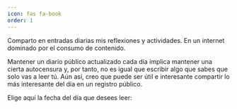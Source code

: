 ```yaml
---
icon: fas fa-book
order: 1
---
```


<style>
    #fecha-selector {
        text-align: center;
        display: none;
        margin: 0 auto;
        width: 0%; /* Puedes ajustar el ancho según tus preferencias */
    }

    .flatpickr-calendar {
        display: block !important;
        box-shadow: none; /* Oculta la sombra de la barra superior */
        border: none; /* Oculta el borde de la barra superior */
    }

</style>

Comparto en entradas diarias mis reflexiones y actividades. En un internet dominado por el consumo de contenido.

Mantener un diario público actualizado cada día implica mantener una cierta autocensura y, por tanto, no es igual que escribir algo que sabes que solo vas a leer tú. Aún así, creo que puede ser útil e interesante compartir lo más interesante del día en un registro público.

Elige aquí la fecha del día que desees leer:

<input type="text" id="fecha-selector">
<link rel="stylesheet" href="https://cdn.jsdelivr.net/npm/flatpickr/dist/flatpickr.min.css">
<script src="https://code.jquery.com/jquery-3.6.0.min.js"></script>
<script src="https://cdn.jsdelivr.net/npm/flatpickr"></script>
<script>
    document.addEventListener('DOMContentLoaded', function() {
        flatpickr("#fecha-selector", {
            inline: true, // Esto hace que el calendario aparezca siempre
            onChange: function(selectedDates, dateStr, instance) {
                redirectToPage(dateStr);
            }
        });

        function redirectToPage(dateStr) {
            var formattedDate = dateStr.split("-").join("/");
            var pageURL = "/diario/" + formattedDate;
            window.location.href = pageURL;
        }
    });
</script>

